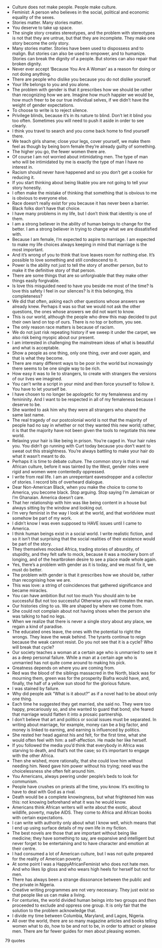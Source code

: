  - Culture does not make people. People make culture.
 - Feminist: A person who believes in the social, political and economic equality of the sexes.
 - Stories matter. Many stories matter.
 - You deserve to take up space.
 - The single story creates stereotypes, and the problem with stereotypes is not that they are untrue, but that they are incomplete. They make one story become the only story.
 - Many stories matter. Stories have been used to dispossess and to malign. But stories can also be used to empower, and to humanize. Stories can break the dignity of a people. But stories can also repair that broken dignity.
 - Never ever accept ‘Because You Are A Woman’ as a reason for doing or not doing anything.
 - There are people who dislike you because you do not dislike yourself.
 - Your life belongs to you and you alone.
 - The problem with gender is that it prescribes how we should be rather than recognizing how we are. Imagine how much happier we would be, how much freer to be our true individual selves, if we didn’t have the weight of gender expectations.
 - To choose to write is to reject silence.
 - Privilege blinds, because it’s in its nature to blind. Don’t let it blind you too often. Sometimes you will need to push it aside in order to see clearly.
 - I think you travel to search and you come back home to find yourself there.
 - We teach girls shame; close your legs, cover yourself, we make them feel as though by being born female they’re already guilty of something.
 - The higher you go, the fewer women there are.
 - Of course I am not worried about intimidating men. The type of man who will be intimidated by me is exactly the type of man I have no interest in.
 - Racism should never have happened and so you don’t get a cookie for reducing it.
 - If you start thinking about being likable you are not going to tell your story honestly.
 - I often make the mistake of thinking that something that is obvious to me is obvious to everyone else.
 - Race doesn’t really exist for you because it has never been a barrier. Black folks don’t have that choice.
 - I have many problems in my life, but I don’t think that identity is one of them.
 - I am a strong believer in the ability of human beings to change for the better. I am a strong believer in trying to change what we are dissatisfied with.
 - Because I am female, I’m expected to aspire to marriage. I am expected to make my life choices always keeping in mind that marriage is the most important.
 - And it’s wrong of you to think that love leaves room for nothing else. It’s possible to love something and still condescend to it.
 - Power is the ability not just to tell the story of another person, but to make it the definitive story of that person.
 - There are some things that are so unforgivable that they make other things easily forgivable.
 - Is love this misguided need to have you beside me most of the time? Is love this safety I feel in our silences? Is it this belonging, this completeness?
 - We did that often, asking each other questions whose answers we already knew. Perhaps it was so that we would not ask the other questions, the ones whose answers we did not want to know.
 - This is our world, although the people who drew this map decided to put their own land on top of ours. There is no top or bottom, you see.
 - The only reason race matters is because of racism.
 - We do not just risk repeating history if we sweep it under the carpet, we also risk being myopic about our present.
 - I am interested in challenging the mainstream ideas of what is beautiful and what is acceptable.
 - Show a people as one thing, only one thing, over and over again, and that is what they become.
 - There are many different ways to be poor in the world but increasingly there seems to be one single way to be rich.
 - How easy it was to lie to strangers, to create with strangers the versions of our lives we imagined.
 - You can’t write a script in your mind and then force yourself to follow it. You have to let yourself be.
 - I have chosen to no longer be apologetic for my femaleness and my femininity. And I want to be respected in all of my femaleness because I deserve to be.
 - She wanted to ask him why they were all strangers who shared the same last name.
 - The real tragedy of our postcolonial world is not that the majority of people had no say in whether or not they wanted this new world; rather, it is that the majority have not been given the tools to negotiate this new world.
 - Relaxing your hair is like being in prison. You’re caged in. Your hair rules you. You didn’t go running with Curt today because you don’t want to sweat out this straightness. You’re always battling to make your hair do what it wasn’t meant to do.
 - Perhaps it is time to debate culture. The common story is that in real African culture, before it was tainted by the West, gender roles were rigid and women were contentedly oppressed.
 - I write from real life. I am an unrepentant eavesdropper and a collector of stories. I record bits of overheard dialogue.
 - Dear Non-American Black, when you make the choice to come to America, you become black. Stop arguing. Stop saying I’m Jamaican or I’m Ghanaian. America doesn’t care.
 - That her relationship with him was like being content in a house but always sitting by the window and looking out.
 - I’m very feminist in the way I look at the world, and that worldview must somehow be part of my work.
 - I didn’t know I was even supposed to HAVE issues until I came to America.
 - I think human beings exist in a social world. I write realistic fiction, and so it isn’t that surprising that the social realities of their existence would be part of the story.
 - They themselves mocked Africa, trading stories of absurdity, of stupidity, and they felt safe to mock, because it was a mockery born of longing, and of the heartbroken desire to see a place made whole again.
 - Yes, there’s a problem with gender as it is today, and we must fix it, we must do better.
 - The problem with gender is that it prescribes how we should be, rather than recognising how we are.
 - This was love: a string of coincidences that gathered significance and became miracles.
 - You can have ambition But not too much You should aim to be successful But not too successful Otherwise you will threaten the man.
 - Our histories cling to us. We are shaped by where we come from.
 - She could not complain about not having shoes when the person she was talking to had no legs.
 - When we realize that there is never a single story about any place, we regain a kind of paradise.
 - The educated ones leave, the ones with the potential to right the wrongs. They leave the weak behind. The tyrants continue to reign because the weak cannot resist. Do you not see that it is a cycle? Who will break that cycle?
 - Our society teaches a woman at a certain age who is unmarried to see it as a deep personal failure. While a man at a certain age who is unmarried has not quite come around to making his pick.
 - Greatness depends on where you are coming from.
 - Red was the blood of the siblings massacred in the North, black was for mourning them, green was for the prosperity Biafra would have, and, finally, the half of a yellow sun stood for the glorious future.
 - I was stained by failure.
 - Why did people ask “What is it about?” as if a novel had to be about only one thing.
 - Each time he suggested they get married, she said no. They were too happy, precariously so, and she wanted to guard that bond; she feared that marriage would flatten it into a prosaic partnership.
 - I don’t believe that art and politics or social issues must be separated. In writing about marriage, for example, money can be a big factor, and money is linked to earning, and earning is influenced by politics.
 - She rested her head against his and felt, for the first time, what she would often feel with him: a self-affection. He made her like herself.
 - If you followed the media you’d think that everybody in Africa was starving to death, and that’s not the case; so it’s important to engage with the other Africa.
 - Then she wished, more rationally, that she could love him without needing him. Need gave him power without his trying; need was the choicelessness she often felt around him.
 - You Americans, always peering under people’s beds to look for communism.
 - People have crushes on priests all the time, you know. It’s exciting to have to deal with God as a rival.
 - Death would be a complete knowingness, but what frightened him was this: not knowing beforehand what it was he would know.
 - Americans think African writers will write about the exotic, about wildlife, poverty, maybe AIDS. They come to Africa and African books with certain expectations.
 - I can write with authority only about what I know well, which means that I end up using surface details of my own life in my fiction.
 - The best novels are those that are important without being like medicine; they have something to say, are expansive and intelligent but never forget to be entertaining and to have character and emotion at their centre.
 - I had consumed a lot of American culture, but I was not quite prepared for the reality of American poverty.
 - At some point I was a HappyAfricanFeminist who does not hate men. And who likes lip gloss and who wears high heels for herself but not for men.
 - There has always been a strange dissonance between the public and the private in Nigeria.
 - Creative writing programmes are not very necessary. They just exist so that people like us can make a living.
 - For centuries, the world divided human beings into two groups and then proceeded to exclude and oppress one group. It is only fair that the solution to the problem acknowledge that.
 - I divide my time between Columbia, Maryland, and Lagos, Nigeria.
 - All over the world, there are so many magazine articles and books telling women what to do, how to be and not to be, in order to attract or please men. There are far fewer guides for men about pleasing women.

79 quotes